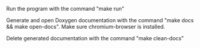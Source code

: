 Run the program with the command "make run"

Generate and open Doxygen documentation with the command "make docs && make open-docs". Make sure chromium-browser is installed.

Delete generated documentation with the command "make clean-docs"

